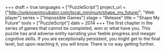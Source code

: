 +++
draft = true
languages = ["PuzzleScript"]
project_url = ["http://unknownincubator.com/local_minimum/shape_my_future/", "Web player"]
series = ["Impossible Games"]
stage = "Release"
title = "Shape My Future"
tools = ["PuzzleScript"]
date = 2014
+++
The first chapter in the series of games that cannot be completed, won or what
have you.
This puzzle has and adverse entity narrating your feeble progress
and meager cognitive skills.
If you are exceptionally persistent, you might get to the final level, but
upon reaching it, you will know.
There is no way getting further.
